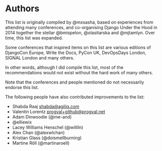 # Authors

This list is originally compiled by @mxsasha, based on experiences from attending many conferences, and co-organising Django Under the Hood in 2014 together the stellar @bmispelon, @olasitarska and @mjtamlyn. Over time, this list was expanded.

Some conferences that inspired items on this list are various editions of DjangoCon Europe, Write the Docs, PyCon UK, DevOpsDays London, SIGNAL London and many others.

In other words, although I did compile this list, most of the recommendations would not exist without the hard work of many others.

Note that the conferences and people mentioned do not necessarily endorse this list.

The following people have also contributed improvements to the list:

- Shabda Raaj <shabda@agiliq.com>
- Valentin Lorentz <progval+github@progval.net>
- Adam Dinwoodie (@me-and)
- @elliewix
- Lacey Williams Henschel (@williln)
- Alex Chan (@alexwlchan)
- Kristian Glass (@doismellburning)
- Martine Röll (@martinaroell)
